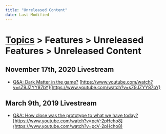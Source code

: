 ```yaml
---
title: "Unreleased Content"
date: Last Modified
---
```

# [Topics](../../../topics.md) > Features > Unreleased Features > Unreleased Content

## November 17th, 2020 Livestream
* [Q&A: Dark Matter in the game?](../../../transcriptions/yt-sZ9JZYY87bY.md) [https://www.youtube.com/watch?v=sZ9JZYY87bY](https://www.youtube.com/watch?v=sZ9JZYY87bY)

## March 9th, 2019 Livestream
* [Q&A: How close was the prototype to what we have today?](../../../transcriptions/yt-pcV-2pHcho8.md) [https://www.youtube.com/watch?v=pcV-2pHcho8](https://www.youtube.com/watch?v=pcV-2pHcho8)
